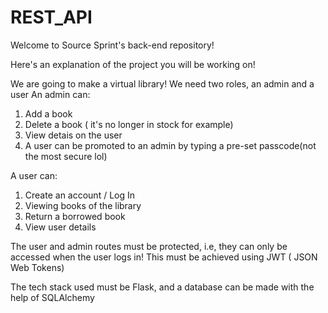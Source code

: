# REST_API
Welcome to Source Sprint's back-end repository!

Here's an explanation of the project you will be working on!

We are going to make a virtual library!
We need two roles, an admin and a user
An admin can:
1) Add a book
2) Delete a book ( it's no longer in stock for example)
3) View detais on the user
4) A user can be promoted to an admin by typing a pre-set passcode(not the most secure lol)

A user can:
1) Create an account / Log In
2) Viewing books of the library
3) Return a borrowed book
4) View user details

The user and admin routes must be protected, i.e, they can only be accessed when the user logs in!
This must be achieved using JWT ( JSON Web Tokens)

The tech stack used must be Flask, and a database can be made with the help of SQLAlchemy

